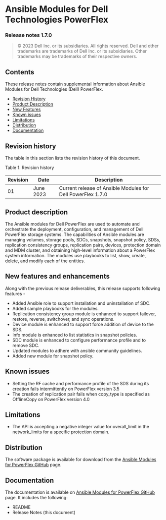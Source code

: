 **Ansible Modules for Dell Technologies PowerFlex** 
=========================================
### Release notes 1.7.0

>   © 2023 Dell Inc. or its subsidiaries. All rights reserved. Dell
>   and other trademarks are trademarks of Dell Inc. or its
>   subsidiaries. Other trademarks may be trademarks of their respective
>   owners.

Contents
-------
These release notes contain supplemental information about Ansible
Modules for Dell Technologies (Dell) PowerFlex.

-   [Revision History](#revision-history)
-   [Product Description](#product-description)
-   [New Features](#new-features-and-enhancements)
-   [Known issues](#known-issues)
-   [Limitations](#limitations)
-   [Distribution](#distribution)
-   [Documentation](#documentation)

Revision history
----------------
The table in this section lists the revision history of this document.

Table 1. Revision history

| Revision | Date           | Description                                                 |
|----------|----------------|-------------------------------------------------------------|
| 01       | June 2023  | Current release of Ansible Modules for Dell PowerFlex 1.7.0 |

Product description
-------------------

The Ansible modules for Dell PowerFlex are used to automate and orchestrate
the deployment, configuration, and management of Dell PowerFlex storage
systems. The capabilities of Ansible modules are managing volumes,
storage pools, SDCs, snapshots, snapshot policy, SDSs, replication consistency groups, replication pairs, devices, protection domain and MDM 
cluster, and obtaining high-level information about a PowerFlex system information.
The modules use playbooks to list, show, create, delete, and modify
each of the entities.

New features and enhancements
-----------------------------
Along with the previous release deliverables, this release supports following features - 
- Added Ansible role to support installation and uninstallation of SDC.
- Added sample playbooks for the modules.
- Replication consistency group module is enhanced to support failover, restore, reverse, switchover, and sync operations.
- Device module is enhanced to support force addition of device to the SDS.
- Info module is enhanced to list statistics in snapshot policies.
- SDC module is enhanced to configure performance profile and to remove SDC.
- Updated modules to adhere with ansible community guidelines.
- Added new module for snapshot policy.

Known issues
------------
- Setting the RF cache and performance profile of the SDS during its creation fails intermittently on PowerFlex version 3.5 
- The creation of replication pair fails when copy_type is specified as OfflineCopy on PowerFlex version 4.0

Limitations
-----------
- The API is accepting a negative integer value for overall_limit in the network_limits for a specific protection domain. 

Distribution
------------
The software package is available for download from the [Ansible Modules
for PowerFlex GitHub](https://github.com/dell/ansible-powerflex/tree/1.7.0) page.

Documentation
-------------
The documentation is available on [Ansible Modules for PowerFlex GitHub](https://github.com/dell/ansible-powerflex/tree/1.7.0/docs)
page. It includes the following:

   - README
   - Release Notes (this document)
